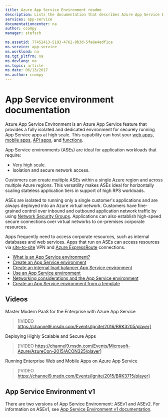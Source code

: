```yaml
---
title: Azure App Service Environment readme
description: Lists the documentation that describes Azure App Service Environment
services: app-service
documentationcenter: na
author: ccompy
manager: stefsch

ms.assetid: 77452413-5193-4762-8b3d-5fa8e4edf1ca
ms.service: app-service
ms.workload: na
ms.tgt_pltfrm: na
ms.devlang: na
ms.topic: article
ms.date: 06/13/2017
ms.author: ccompy
---
```


# App Service environment documentation
 Azure App Service Environment is an Azure App Service feature that provides a fully isolated and dedicated environment for securely running App Service apps at high scale. This capability can host your [web apps][webapps], [mobile apps][mobileapps], [API apps][APIApps], and [functions][Functions].

App Service environments (ASEs) are ideal for application workloads that require:

* Very high scale.
* Isolation and secure network access.

Customers can create multiple ASEs within a single Azure region and across multiple Azure regions. This versatility makes ASEs ideal for horizontally scaling stateless application tiers in support of high RPS workloads.

ASEs are isolated to running only a single customer's applications and are always deployed into an Azure virtual network. Customers have fine-grained control over inbound and outbound application network traffic by using [Network Security Groups][NSGs]. Applications can also establish high-speed secure connections over virtual networks to on-premises corporate resources.

Apps frequently need to access corporate resources, such as internal databases and web services. Apps that run on ASEs can access resources via [site-to-site][SiteToSite] VPN and [Azure ExpressRoute][ExpressRoute] connections.

* [What is an App Service environment?][Intro]
* [Create an App Service environment][MakeExternalASE]
* [Create an internal load balancer App Service environment][MakeILBASE]
* [Use an App Service environment][UsingASE]
* [Networking considerations and the App Service environment][ASENetwork]
* [Create an App Service environment from a template][MakeASEfromTemplate]


## Videos
Master Modern PaaS for the Enterprise with Azure App Service
>[!VIDEO https://channel9.msdn.com/Events/Ignite/2016/BRK3205/player]

Deploying Highly Scalable and Secure Apps
>[!VIDEO https://channel9.msdn.com/Events/Microsoft-Azure/AzureCon-2015/ACON325/player]

Running Enterprise Web and Mobile Apps on Azure App Service
>[!VIDEO https://channel9.msdn.com/Events/Ignite/2015/BRK3715/player]

## App Service Environment v1 ##
There are two versions of App Service Environment: ASEv1 and ASEv2. For information on ASEv1, see [App Service Environment v1 documentation][ASEv1README].


<!--Links-->
[Intro]: ./intro.md
[MakeExternalASE]: ./create-external-ase.md
[MakeASEfromTemplate]: ./create-from-template.md
[MakeILBASE]: ./create-ilb-ase.md
[ASENetwork]: ./network-info.md
[ASEReadme]: ./readme.md
[UsingASE]: ./using-an-ase.md
[UDRs]: ../../virtual-network/virtual-networks-udr-overview.md
[NSGs]: ../../virtual-network/virtual-networks-nsg.md
[ConfigureASEv1]: ../../app-service-web/app-service-web-configure-an-app-service-environment.md
[ASEv1Intro]: ../../app-service-web/app-service-app-service-environment-intro.md
[webapps]: ../../app-service-web/app-service-web-overview.md
[mobileapps]: ../../app-service-mobile/app-service-mobile-value-prop.md
[APIapps]: ../../app-service-api/app-service-api-apps-why-best-platform.md
[Functions]: ../../azure-functions/index.yml
[Pricing]: http://azure.microsoft.com/pricing/details/app-service/
[ARMOverview]: ../../azure-resource-manager/resource-group-overview.md
[ConfigureSSL]: ../../app-service-web/web-sites-purchase-ssl-web-site.md
[Kudu]: http://azure.microsoft.com/resources/videos/super-secret-kudu-debug-console-for-azure-web-sites/
[AppDeploy]: ../../app-service-web/web-sites-deploy.md
[ASEWAF]: ../../app-service-web/app-service-app-service-environment-web-application-firewall.md
[AppGW]: ../../application-gateway/application-gateway-web-application-firewall-overview.md
[PremiumTier]: http://azure.microsoft.com/pricing/details/app-service/
[ASEv1README]: ../app-service-app-service-environments-readme.md
[SiteToSite]: ../../vpn-gateway/vpn-gateway-site-to-site-create.md
[ExpressRoute]: http://azure.microsoft.com/services/expressroute/
